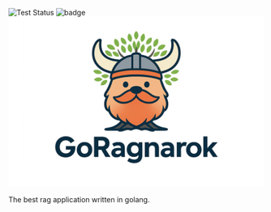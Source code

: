 ![Test Status](.github/badges/test-badge.svg)
![badge](https://img.shields.io/endpoint?url=https://gist.githubusercontent.com/marioweid/b1bfef0cff3b03f048d6c065fba5cbee/raw/test.json)
![goRAGnarok Banner](/img/banner.png)

The best rag application written in golang.
